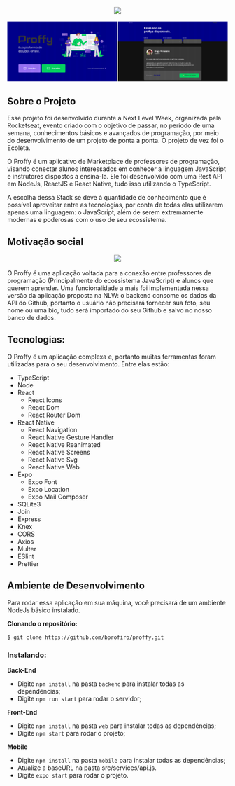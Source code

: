 <p align="center">
  <img src="https://github.com/RafaelGoulartB/Proffy/raw/master/.github/logo.png" width="300"/>
</p>

<p align="center">
  <img src="https://github.com/bprofiro/assets/blob/master/Proffyweb.png"/>
</p>


## Sobre o Projeto

  Esse projeto foi desenvolvido durante a Next Level Week, organizada pela Rocketseat, evento criado com o objetivo de passar, no periodo
de uma semana, conhecimentos básicos e avançados de programação, por meio do desenvolvimento de um projeto de ponta a ponta. O projeto
de vez foi o Ecoleta.

  O Proffy é um aplicativo de Marketplace de professores de programação, visando conectar alunos interessados em conhecer a linguagem JavaScript e instrutores dispostos a ensina-la. Ele foi desenvolvido com uma Rest API em NodeJs, ReactJS e React Native, tudo isso utilizando o TypeScript.

  A escolha dessa Stack se deve à quantidade de conhecimento que é possível aproveitar entre as tecnologias, por conta de todas elas utilizarem 
apenas uma linguagem: o JavaScript, além de serem extremamente modernas e poderosas com o uso de seu ecossistema.

## Motivação social

<p align="center">
  <img src="https://user-images.githubusercontent.com/59852846/89736484-1b5c0900-da40-11ea-92ef-5c55d2f1648a.gif"  height="500"/>
</p>

  O Proffy é uma aplicação voltada para a conexão entre professores de programação (Principalmente do ecossistema JavaScript) e alunos que querem aprender. Uma funcionalidade a mais foi implementada nessa versão da aplicação proposta na NLW: o backend consome os dados da API do Github, portanto o usuário não precisará fornecer sua foto, seu nome ou uma bio, tudo será importado do seu Github e salvo no nosso banco de dados.


## Tecnologias:
  O Proffy é um aplicação complexa e, portanto muitas ferramentas foram utilizadas para o seu desenvolvimento. Entre elas estão:

- TypeScript
- Node
- React
  - React Icons
  - React Dom
  - React Router Dom
- React Native
  - React Navigation
  - React Native Gesture Handler
  - React Native Reanimated
  - React Native Screens
  - React Native Svg
  - React Native Web
- Expo
  - Expo Font
  - Expo Location
  - Expo Mail Composer
- SQLite3
- Join
- Express
- Knex
- CORS
- Axios
- Multer 
- ESlint
- Prettier

## Ambiente de Desenvolvimento

Para rodar essa aplicação em sua máquina, você precisará de um ambiente NodeJs básico instalado.

**Clonando o repositório:**

```
$ git clone https://github.com/bprofiro/proffy.git
```

### Instalando:

**Back-End**

- Digite `npm install` na pasta `backend` para instalar todas as dependências;
- Digite `npm run start` para rodar o servidor;

**Front-End** 

- Digite `npm install` na pasta `web` para instalar todas as dependências;
- Digite `npm start` para rodar o projeto;

**Mobile** 

- Digite `npm install` na pasta `mobile` para instalar todas as dependências;
- Atualize a baseURL na pasta src/services/api.js.
- Digite `expo start` para rodar o projeto.
